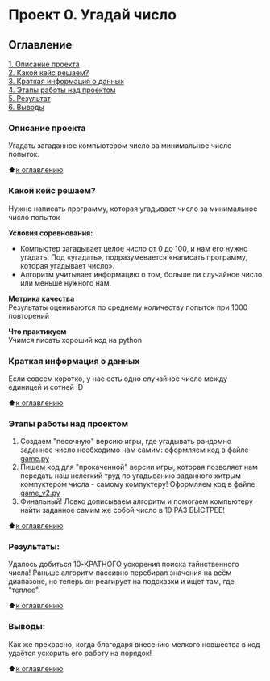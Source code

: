 # Проект 0. Угадай число

## Оглавление  
[1. Описание проекта](.README.md#Описание-проекта)  
[2. Какой кейс решаем?](.README.md#Какой-кейс-решаем)  
[3. Краткая информация о данных](.README.md#Краткая-информация-о-данных)  
[4. Этапы работы над проектом](.README.md#Этапы-работы-над-проектом)  
[5. Результат](.README.md#Результат)    
[6. Выводы](.README.md#Выводы) 

### Описание проекта    
Угадать загаданное компьютером число за минимальное число попыток.

:arrow_up:[к оглавлению](_)


### Какой кейс решаем?    
Нужно написать программу, которая угадывает число за минимальное число попыток

**Условия соревнования:**  
- Компьютер загадывает целое число от 0 до 100, и нам его нужно угадать. Под «угадать», подразумевается «написать программу, которая угадывает число».
- Алгоритм учитывает информацию о том, больше ли случайное число или меньше нужного нам.

**Метрика качества**     
Результаты оцениваются по среднему количеству попыток при 1000 повторений

**Что практикуем**     
Учимся писать хороший код на python


### Краткая информация о данных
Если совсем коротко, у нас есть одно случайное число между единицей и сотней :D
  
:arrow_up:[к оглавлению](.README.md#Оглавление)


### Этапы работы над проектом  
1. Создаем "песочную" версию игры, где угадывать рандомно заданное число необходимо нам самим: оформляем код в файле [game.py](https://github.com/khav-i/sf_data_science/blob/main/project_0/game.py) 
2. Пишем код для "прокаченной" версии игры, которая позволяет нам передать наш нелегкий труд по угадыванию заданного хитрым компуктером числа - самому компуктеру! Оформляем код в файле [game_v2.py](https://github.com/khav-i/sf_data_science/blob/main/project_0/game_v2.py)
3. Финальный! Ловко дописываем алгоритм и помогаем компьютеру найти заданное самим же собой число в 10 РАЗ БЫСТРЕЕ!

:arrow_up:[к оглавлению](.README.md#Оглавление)


### Результаты:  
Удалось добиться 10-КРАТНОГО ускорения поиска тайнственного числа! Раньше алгоритм пассивно перебирал значения на всём диапазоне, но теперь он реагирует на подсказки и ищет там, где "теплее".

:arrow_up:[к оглавлению](.README.md#Оглавление)


### Выводы:  
Как же прекрасно, когда благодаря внесению мелкого новшества в код удаётся ускорить его работу на порядок!

:arrow_up:[к оглавлению](.README.md#Оглавление)


